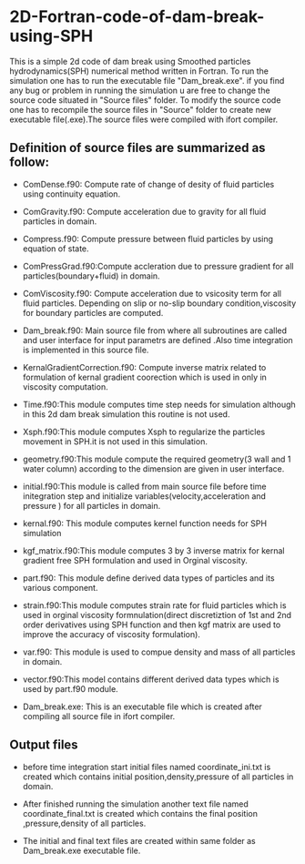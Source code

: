 # 2D-Fortran-code-of-dam-break-using-SPH
This is a simple 2d code of dam break using Smoothed particles hydrodynamics(SPH) numerical method written in Fortran.
To run the simulation one has to run the executable file  "Dam_break.exe".
if you find any bug or problem in running the simulation u are free to change the source code situated in "Source files" folder.
To modify the source code one has to recompile the source files in "Source" folder to create new executable file(.exe).The source files were compiled with ifort compiler.


## Definition of source files are summarized as follow:

- ComDense.f90: Compute rate of change of desity of fluid particles using continuity equation.

- ComGravity.f90: Compute acceleration due to gravity for all fluid particles in domain.

- Compress.f90: Compute pressure between fluid particles by using equation of state.

- ComPressGrad.f90:Compute accleration due to pressure gradient for all particles(boundary+fluid) in domain.

- ComViscosity.f90: Compute acceleration due to vsicosity term for all fluid particles. Depending on  slip or no-slip boundary condition,viscosity for boundary particles are computed.

- Dam_break.f90: Main source file from where all subroutines are called  and user interface for input parametrs are defined .Also time integration is implemented in this source file.

- KernalGradientCorrection.f90: Compute inverse matrix related to formulation of kernal gradient coorection which is used in only in viscosity computation.

- Time.f90:This module computes time step needs for simulation although in this  2d dam break simulation this routine is not used.

- Xsph.f90:This module computes Xsph to regularize the particles movement in SPH.it is not used in this simulation.

- geometry.f90:This module  compute the required geometry(3 wall and 1 water column) according to the dimension are given in user interface.

- initial.f90:This module is called from main source file before time initegration step and initialize variables(velocity,acceleration and pressure ) for all particles in domain.

- kernal.f90: This module computes kernel function needs for SPH simulation

- kgf_matrix.f90:This module computes 3 by 3 inverse matrix for kernal gradient free SPH formulation  and used in Orginal viscosity.

- part.f90: This module define derived data types of particles and its various component.

- strain.f90:This module computes strain rate for fluid particles which is used in orginal viscosity formnulation(direct discretiztion of 1st and 2nd order derivatives using SPH function and then kgf matrix are used to improve the accuracy of viscosity formulation).

- var.f90: This module is used to compue density and mass of all particles in domain.

- vector.f90:This model contains different derived data types which is used by part.f90 module.

- Dam_break.exe: This is an executable file which is created after compiling all source file in ifort compiler.

## Output files
- before time integration start initial files named coordinate_ini.txt  is created which contains  initial position,density,pressure of all particles in domain.

- After finished running  the simulation another  text file named coordinate_final.txt is created which contains the final position ,pressure,density of all particles.

- The initial and final text files are created within same folder as Dam_break.exe executable file.
